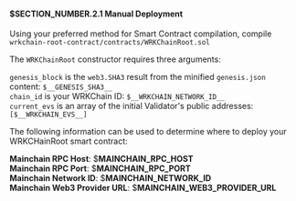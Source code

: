 #### $__SECTION_NUMBER__.2.1 Manual Deployment

Using your preferred method for Smart Contract compilation, compile
`wrkchain-root-contract/contracts/WRKChainRoot.sol`

The `WRKChainRoot` constructor requires three arguments:

`genesis_block` is the `web3.SHA3` result from the minified `genesis.json` content: `$__GENESIS_SHA3__`  
`chain_id` is your WRKChain ID: `$__WRKCHAIN_NETWORK_ID__`  
`current_evs` is an array of the initial Validator's public addresses: `[$__WRKCHAIN_EVS__]`

The following information can be used to determine where to deploy your 
WRKCHainRoot smart contract:  

**Mainchain RPC Host**: $__MAINCHAIN_RPC_HOST__  
**Mainchain RPC Port**: $__MAINCHAIN_RPC_PORT__  
**Mainchain Network ID**: $__MAINCHAIN_NETWORK_ID__  
**Mainchain Web3 Provider URL**: $__MAINCHAIN_WEB3_PROVIDER_URL__
